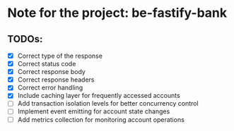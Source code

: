 # Note for the project: be-fastify-bank

## TODOs:
- [x] Correct type of the response
- [x] Correct status code
- [x] Correct response body
- [x] Correct response headers
- [x] Correct error handling
- [x] Include caching layer for frequently accessed accounts
- [ ] Add transaction isolation levels for better concurrency control
- [ ] Implement event emitting for account state changes
- [ ] Add metrics collection for monitoring account operations